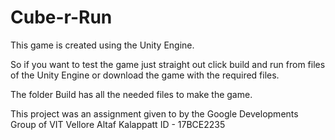 # Cube-r-Run

This game is created using the Unity Engine.

So if you want to test the game just straight out click build and run from files of the Unity Engine or download the game with the required files.

The folder Build has all the needed files to make the game.

This project was an assignment given to by the Google Developments Group of VIT Vellore
Altaf Kalappatt
ID - 17BCE2235
